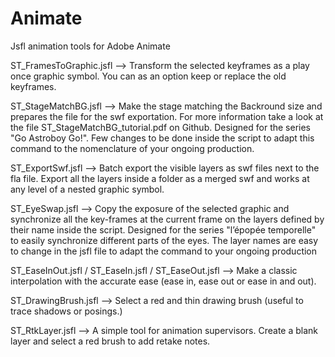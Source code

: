 # Animate
Jsfl animation tools for Adobe Animate

ST_FramesToGraphic.jsfl -->
Transform the selected keyframes as a play once graphic symbol. You can as an option keep or replace the old keyframes.

ST_StageMatchBG.jsfl -->
Make the stage matching the Backround size and prepares the file for the swf exportation. For more information take a look at the file ST_StageMatchBG_tutorial.pdf on Github.
Designed for the series "Go Astroboy Go!". Few changes to be done inside the script to adapt this command to the nomenclature of your ongoing production.

ST_ExportSwf.jsfl -->
Batch export the visible layers as swf files next to the fla file. Export all the layers inside a folder as a merged swf and works at any level of a nested graphic symbol.

ST_EyeSwap.jsfl -->
Copy the exposure of the selected graphic and synchronize all the key-frames at the current frame on the layers defined by their name inside the script. 
Designed for the series "l’épopée temporelle" to easily synchronize different parts of the eyes. The layer names are easy to change in the jsfl file to adapt the command to your ongoing production

ST_EaseInOut.jsfl / ST_EaseIn.jsfl / ST_EaseOut.jsfl -->
Make a classic interpolation with the accurate ease (ease in, ease out or ease in and out).

ST_DrawingBrush.jsfl -->
Select a red and thin drawing brush (useful to trace shadows or posings.)

ST_RtkLayer.jsfl -->
A simple tool for animation supervisors. Create a blank layer and select a red brush to add retake notes.
